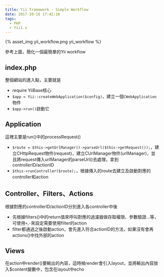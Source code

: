 ```yaml
---
title: Yii framework - Simple Workflow
date: 2017-10-16 17:42:18
tags:
  - PHP
  - Yii1.x
---
```

{% asset_img yii_workflow.png yii_workflow %}

參考上圖，簡化一個最簡單的Yii workflow

## index.php

整個網站的進入點，主要就是

* require YiiBase核心
* `$app = Yii::createWebApplication($config)`，建立一個`CWebApplication`物件
* `$app->run()`啟動它

<!--more-->

## Application

這裡主要是run()中的processRequest()

* `$route = $this->getUrlManager()->parseUrl($this->getRequest());`，建立CHttpRequest物件(request)，建立CUrlManager物件(urlManager)，並且將request傳入urlManager的parseUrl()去處理，拿到controllerID/actionID
* `$this->runController($route);`，根據傳入的route去建立及啟動對應的controller和action

## Controller、Filters、Actions

根據對應的controllerID/actionID分別進入各controller中後

* 先根據filters()中的return值來呼叫對應的過濾器做存取權限、參數驗證...等，可使用`+`,`-`來設定需要使用filter的action
* filter都通過之後啟動action，會先進入符合actionID的方法，如果沒有會再actions()中找外部的action

## Views

在action中render()要輸出的內容，這時候render會引入layout，並將輸出內容放入$content變數中，包含在layout中echo
